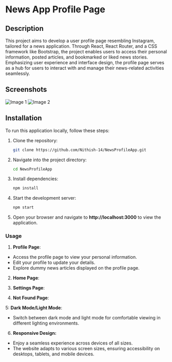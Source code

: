 # News App Profile Page

## Description

This project aims to develop a user profile page resembling Instagram, tailored for a news application. Through React, React Router, and a CSS framework like Bootstrap, the project enables users to access their personal information, posted articles, and bookmarked or liked news stories. Emphasizing user experience and interface design, the profile page serves as a hub for users to interact with and manage their news-related activities seamlessly.

## Screenshots

![Image 1](https://res.cloudinary.com/dceo5fgii/image/upload/v1708057859/localhost_3000_profile_yf30uj.png) ![Image 2](https://res.cloudinary.com/dceo5fgii/image/upload/v1708057873/localhost_3000_profile_iPhone_14_Pro_Max_cf8vvy.png)

## Installation

To run this application locally, follow these steps:

1. Clone the repository:

   ```bash
   git clone https://github.com/Nithish-14/NewsProfileApp.git

2. Navigate into the project directory:

   ```bash
   cd NewsProfileApp

3. Install dependencies:

   ```bash
   npm install

4. Start the development server:

   ```bash
   npm start

5. Open your browser and navigate to **http://localhost:3000** to view the application.


### Usage

1. **Profile Page**:

  - Access the profile page to view your personal information.
  - Edit your profile to update your details.
  - Explore dummy news articles displayed on the profile page.

2. **Home Page**:

3. **Settings Page**:

4. **Not Found Page**:

5: **Dark Mode/Light Mode**:

  - Switch between dark mode and light mode for comfortable viewing in different lighting environments.

6.  **Responsive Design:**
   
  - Enjoy a seamless experience across devices of all sizes.
  - The website adapts to various screen sizes, ensuring accessibility on desktops, tablets, and mobile devices.
